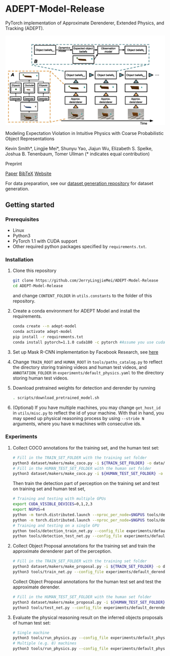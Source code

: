 # ADEPT-Model-Release
PyTorch implementation of Approximate Derenderer, Extended Physics, and Tracking (ADEPT).

![](assets/model.jpg)

Modeling Expectation Violation in Intuitive Physics with Coarse Probabilistic Object Representations

Kevin Smith*, Lingjie Mei*, Shunyu Yao, Jiajun Wu, Elizabeth S. Spelke, Joshua B. Tenenbaum, Tomer Ullman  (* indicates equal contribution)

Preprint

[Paper](http://physadept.csail.mit.edu/papers/adept.pdf) [BibTeX](http://physadept.csail.mit.edu/bibtex/adept.bib) [Website](http://physadept.csail.mit.edu/)

For data preparation, see our [dataset generation repository](https://github.com/JerryLingjieMei/ADEPT-Dataset-Release) for dataset generation.

## Getting started
### Prerequisites
+ Linux
+ Python3
+ PyTorch 1.1 with CUDA support
+ Other required python packages specified by `requirements.txt`.
### Installation
1. Clone this repository

    ```bash
    git clone https://github.com/JerryLingjieMei/ADEPT-Model-Release
    cd ADEPT-Model-Release
    ```
    and change `CONTENT_FOLDER` in `utils.constants` to the folder of this repository.

1. Create a conda environment for ADEPT Model and install the requirements. 
    
    ```bash
    conda create --n adept-model
    conda activate adept-model
    pip install -r requirements.txt
    conda install pytorch=1.1.0 cuda100 -c pytorch #Assume you use cuda version 10.0
    ```
 
1. Set up Mask R-CNN implementation by Facebook Research, see [here](https://github.com/facebookresearch/maskrcnn-benchmark)

1. Change `TRAIN_ROOT` and `HUMAN_ROOT` in `tools/paths_catalog.py` to reflect the directory storing training videos 
and human test videos, and `ANNOTATION_FOLDER` in `experiments/default_physics.yaml` to the directory storing human test videos.

1. Download pretrained weights for detection and derender by running

    ```bash
    . scripts/download_pretrained_model.sh
    ```

1. (Optional) If you have multiple machines, you may change `get_host_id` in `utils/misc.py` 
to reflect the id of your machine. With that in hand, you may speed up physical reasoning process
 by using `--stride N` arguments, where you have `N` machines with consecutive ids.

### Experiments

1. Collect COCO annotations for the training set, and the human test set:

    ```bash
    # Fill in the TRAIN_SET_FOLDER with the training set folder
    python3 dataset/makers/make_coco.py -i ${TRAIN_SET_FOLDER} -o data/ann.json
    # Fill in the HUMAN_TEST_SET_FOLDER with the human set folder
    python3 dataset/makers/make_coco.py -i ${HUMAN_TEST_SET_FOLDER} -o data/human_ann.json
    ```
    
    Then train the detection part of perception on the training set and test on training set and human test set,
    
    ```bash
   # Training and testing with multiple GPUs
    export CUDA_VISIBLE_DEVICES=0,1,2,3
    export NGPUS=4
    python -m torch.distributed.launch --nproc_per_node=$NGPUS tools/detection_train_net.py --config_file experiments/default_detection.yaml
    python -m torch.distributed.launch --nproc_per_node=$NGPUS tools/detection_test_net.py --config_file experiments/default_detection.yaml
    # Training and testing on a single GPU
    python tools/detection_train_net.py --config_file experiments/default_detection.yaml
    python tools/detection_test_net.py --config_file experiments/default_detection.yaml
    ```
    
1. Collect Object Proposal annotations for the training set and train the approximate derenderer part of the perception.
    
    ```bash
    # Fill in the TRAIN_SET_FOLDER with the training set folder
    python3 dataset/makers/make_proposal.py -i ${TRAIN_SET_FOLDER} -o data/annotated_ann.json -s output/default_detection/inference/physics/segm.json
    python3 tools/train_net.py --config_file experiments/default_derender.yaml
    ```
    
    Collect Object Proposal annotations for the human test set and test the approximate derender.
    
    ```bash
    # Fill in the HUMAN_TEST_SET_FOLDER with the human set folder
    python3 dataset/makers/make_proposal.py -i ${HUMAN_TEST_SET_FOLDER} -o data/annotated_human_ann.json -s output/default_detection/inference/physics_human/segm.json
    python3 tools/test_net.py --config_file experiments/default_derender.yaml
    ```
    
1. Evaluate the physical reasoning result on the inferred objects proposals of human test set:

    ```bash
    # Single machine
    python3 tools/run_physics.py --config_file experiments/default_physics.yaml
    # Multiple (e.g. 8) machines
    python3 tools/run_physics.py --config_file experiments/default_physics.yaml --stride 8 #On each machine
    ```
